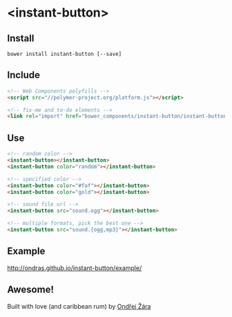 # &lt;instant-button&gt;

## Install
```
bower install instant-button [--save]
```

## Include
```html
<!-- Web Components polyfills -->
<script src="//polymer-project.org/platform.js"></script>

<!-- fix-me and to-do elements -->
<link rel="import" href="bower_components/instant-button/instant-button.html" />
```

## Use
```html
<!-- random color -->
<instant-button></instant-button>
<instant-button color="random"></instant-button>

<!-- specified color -->
<instant-button color="#faf"></instant-button>
<instant-button color="gold"></instant-button>

<!-- sound file url -->
<instant-button src="sound.ogg"></instant-button>

<!-- multiple formats, pick the best one -->
<instant-button src="sound.{ogg,mp3}"></instant-button>
```


## Example
http://ondras.github.io/instant-button/example/


## Awesome!
Built with love (and caribbean rum) by [Ondřej Žára](http://ondras.zarovi.cz/)
